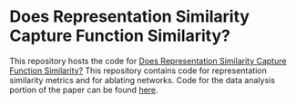 # Does Representation Similarity Capture Function Similarity?

This repository hosts the code for [Does Representation Similarity Capture Function Similarity?](https://openreview.net/forum?id=YY2iA0hfia) This repository contains code for representation similarity metrics and for ablating networks. Code for the data analysis portion of the paper can be found [here](https://github.com/jungheejung/tmlr-2023).
